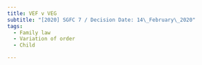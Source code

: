 ```yaml
---
title: VEF v VEG
subtitle: "[2020] SGFC 7 / Decision Date: 14\_February\_2020"
tags:
  - Family law
  - Variation of order
  - Child

---
```


